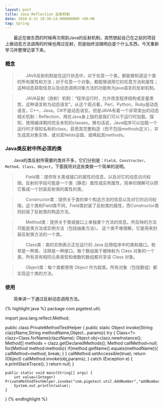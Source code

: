 ```yaml
---
layout: post
title: Java Reflection 反射机制 
date: 2018-8-31 10:30:24.000000000 +09:00
tag: Spring
---
```


&emsp;&emsp;最近在做东西的时候再次用到Java的反射机制，突然想起自己在之前的项目上做动态方法调用的时候也用过反射，但是始终没搞明白是个什么东西，今天重新学习并整理记录下来。

### 概念
>&emsp;&emsp;JAVA反射机制是在运行状态中，对于任意一个类，都能够知道这个类的所有属性和方法；对于任意一个对象，都能够调用它的任意方法和属性；这种动态获取信息以及动态调用对象方法的功能称为java语言的反射机制。

>&emsp;&emsp;JAVA反射（放射）机制：“程序运行时，允许改变程序结构或变量类型，这种语言称为动态语言”。从这个观点看，Perl，Python，Ruby是动态语言，C++，Java，C#不是动态语言。但是JAVA有着一个非常突出的动态相关机制：Reflection，用在Java身上指的是我们可以于运行时加载、探知、使用编译期间完全未知的classes。换句话说，Java程序可以加载一个运行时才得知名称的class，获悉其完整构造（但不包括methods定义），并生成其对象实体、或对其fields设值、或唤起其methods。

### Java类反射中所必须的类
&emsp;&emsp;Java的类反射所需要的类并不多，它们分别是：`Field`、`Constructor`、`Method`、`Class`、`Object`，下面我将对这些类做一个简单的说明。

>&emsp;&emsp;Field类：提供有关类或接口的属性的信息，以及对它的动态访问权限。反射的字段可能是一个类（静态）属性或实例属性，简单的理解可以把它看成一个封装反射类的属性的类。

>&emsp;&emsp;Constructor类：提供关于类的单个构造方法的信息以及对它的访问权限。这个类和Field类不同，Field类封装了反射类的属性，而Constructor类则封装了反射类的构造方法。

>&emsp;&emsp;Method类：提供关于类或接口上单独某个方法的信息。所反映的方法可能是类方法或实例方法（包括抽象方法）。 这个类不难理解，它是用来封装反射类方法的一个类。

>&emsp;&emsp;Class类：类的实例表示正在运行的 Java 应用程序中的类和接口。枚举是一种类，注释是一种接口。每个数组属于被映射为 Class 对象的一个类，所有具有相同元素类型和维数的数组都共享该 Class 对象。

>&emsp;&emsp;Object类：每个类都使用 Object 作为超类。所有对象（包括数组）都实现这个类的方法。

### 使用
&emsp;&emsp;简单讲一下通过反射动态调用方法。

{% highlight java %}
package com.pigetest.util;

import java.lang.reflect.Method;

public class PrivateMethodTestHelper {
    public static Object invoke(String clazzName,String methodName,Object...params){
        try {
            Class<?> clazz=Class.forName(clazzName);
            Object obj=clazz.newInstance();
            Method[] methods = clazz.getDeclaredMethods();
            Method callMethod=null;
            for(Method method:methods){
                if(method.getName().equals(methodName)){
                    callMethod=method;
                    break;
                }
            }
            callMethod.setAccessible(true);
            return (Object) callMethod.invoke(obj,params);
        } catch (Exception e) {
            e.printStackTrace();
        }
        return null;
    }

    public static void main(String[] args) {
        int value=(Integer) PrivateMethodTestHelper.invoke("com.pigetest.util.AddNumber","addNumber",1,2);
        System.out.println(value);
    }

}
{% endhighlight %}
